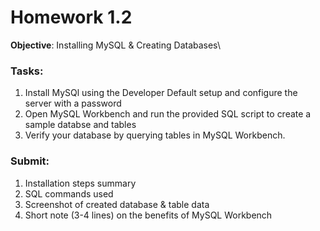# Homework 1.2

**Objective**: Installing MySQL & Creating Databases\

### Tasks:
1. Install MySQl using the Developer Default setup and configure the server with a password
2. Open MySQL Workbench and run the provided SQL script to create a sample databse and tables
3. Verify your database by querying tables in MySQL Workbench.

### Submit:
1. Installation steps summary
2. SQL commands used
3. Screenshot of created database & table data
4. Short note (3-4 lines) on the benefits of MySQL Workbench
